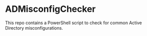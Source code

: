 # ADMisconfigChecker
This repo contains a PowerShell script to check for common Active Directory misconfigurations.
